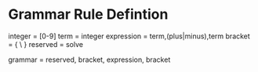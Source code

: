 # Grammar Rule Defintion




integer = [0-9]
term = integer
expression = term,(plus|minus),term
bracket = { \ }
reserved = solve

grammar = reserved, bracket, expression, bracket